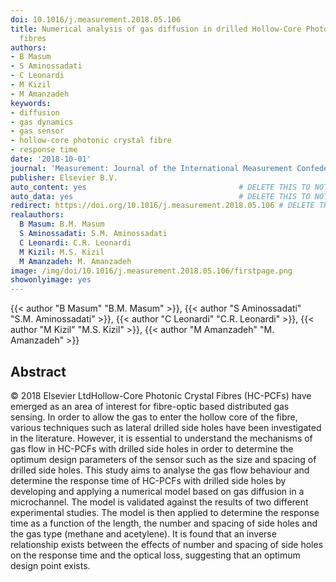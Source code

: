```yaml
---
doi: 10.1016/j.measurement.2018.05.106
title: Numerical analysis of gas diffusion in drilled Hollow-Core Photonic Crystal
  fibres
authors:
- B Masum
- S Aminossadati
- C Leonardi
- M Kizil
- M Amanzadeh
keywords:
- diffusion
- gas dynamics
- gas sensor
- hollow-core photonic crystal fibre
- response time
date: '2018-10-01'
journal: 'Measurement: Journal of the International Measurement Confederation'
publisher: Elsevier B.V.
auto_content: yes                                  # DELETE THIS TO NOT AUTO GENERATE CONTENT
auto_data: yes                                     # DELETE THIS TO NOT AUTO GENERATE METADATA
redirect: https://doi.org/10.1016/j.measurement.2018.05.106 # DELETE THIS TO NOT REDIRECT
realauthors:
  B Masum: B.M. Masum
  S Aminossadati: S.M. Aminossadati
  C Leonardi: C.R. Leonardi
  M Kizil: M.S. Kizil
  M Amanzadeh: M. Amanzadeh
image: /img/doi/10.1016/j.measurement.2018.05.106/firstpage.png
showonlyimage: yes
---
```

{{< author "B Masum" "B.M. Masum" >}}, {{< author "S Aminossadati" "S.M. Aminossadati" >}}, {{< author "C Leonardi" "C.R. Leonardi" >}}, {{< author "M Kizil" "M.S. Kizil" >}}, {{< author "M Amanzadeh" "M. Amanzadeh" >}}

## Abstract
© 2018 Elsevier LtdHollow-Core Photonic Crystal Fibres (HC-PCFs) have emerged as an area of interest for fibre-optic based distributed gas sensing. In order to allow the gas to enter the hollow core of the fibre, various techniques such as lateral drilled side holes have been investigated in the literature. However, it is essential to understand the mechanisms of gas flow in HC-PCFs with drilled side holes in order to determine the optimum design parameters of the sensor such as the size and spacing of drilled side holes. This study aims to analyse the gas flow behaviour and determine the response time of HC-PCFs with drilled side holes by developing and applying a numerical model based on gas diffusion in a microchannel. The model is validated against the results of two different experimental studies. The model is then applied to determine the response time as a function of the length, the number and spacing of side holes and the gas type (methane and acetylene). It is found that an inverse relationship exists between the effects of number and spacing of side holes on the response time and the optical loss, suggesting that an optimum design point exists.
